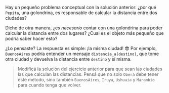 Hay un pequeño problema conceptual con la solución anterior: ¿por qué `Pepita`, una golondrina, es responsable de calcular la distancia entre dos ciudades?

Dicho de otra manera, ¿es _necesario_ contar con una golondrina para poder calcular la distancia entre dos lugares? ¿Cual es el objeto más pequeño que podría saber hacer esto? 

¿Lo pensaste? La respuesta es simple: ¡la misma ciudad! :sunglasses: Por ejemplo, `BuenosAires` podría entender un mensaje `distancia_a(destino)`, que tome otra ciudad y devuelva la distancia entre `destino` y sí misma.  

> Modificá la solución del ejercicio anterior para que sean las ciudades las que calculan las distancias. Pensá que no solo `Oberá` debe tener este método, sino también `BuenosAires`, `Iruya`, `Ushuaia` y `Marambio` para cuando tenga que volver.